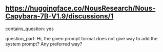 ## https://huggingface.co/NousResearch/Nous-Capybara-7B-V1.9/discussions/1

contains_question: yes

question_part: Hi, the given prompt format does not give way to add the system prompt? Any preferred way?